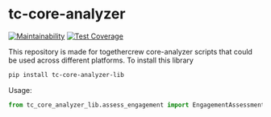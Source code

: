 # tc-core-analyzer

[![Maintainability](https://api.codeclimate.com/v1/badges/116d55363d2feda928d5/maintainability)](https://codeclimate.com/github/TogetherCrew/core-analyzer-lib/maintainability)
[![Test Coverage](https://api.codeclimate.com/v1/badges/116d55363d2feda928d5/test_coverage)](https://codeclimate.com/github/TogetherCrew/core-analyzer-lib/test_coverage)

This repository is made for togethercrew core-analyzer scripts that could be used across different platforms. To install this library

```bash
pip install tc-core-analyzer-lib
```

Usage:

```Python
from tc_core_analyzer_lib.assess_engagement import EngagementAssessment
```
